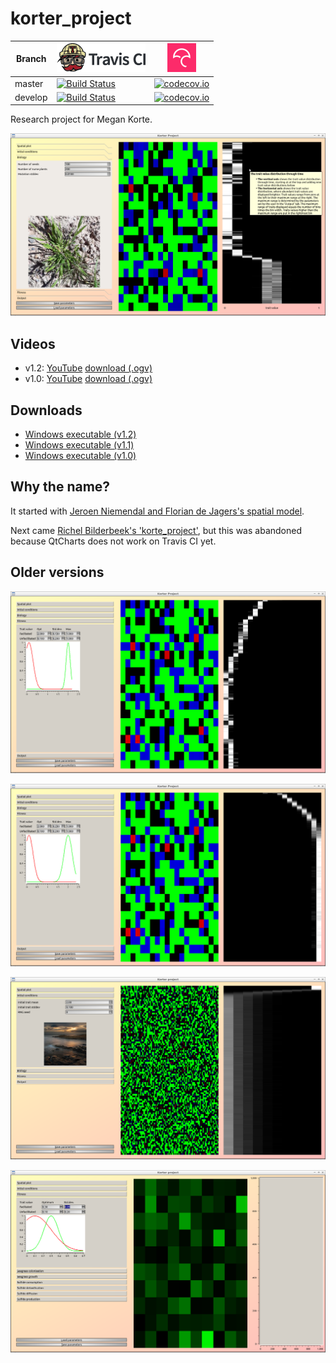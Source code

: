 # korter_project

Branch|[![Travis CI logo](pics/TravisCI.png)](https://travis-ci.org)|[![Codecov logo](pics/Codecov.png)](https://www.codecov.io)
---|---|---
master|[![Build Status](https://travis-ci.org/richelbilderbeek/korter_project.svg?branch=master)](https://travis-ci.org/richelbilderbeek/korter_project)|[![codecov.io](https://codecov.io/github/richelbilderbeek/korter_project/coverage.svg?branch=master)](https://codecov.io/github/richelbilderbeek/korter_project/branch/master)
develop|[![Build Status](https://travis-ci.org/richelbilderbeek/korter_project.svg?branch=develop)](https://travis-ci.org/richelbilderbeek/korter_project)|[![codecov.io](https://codecov.io/github/richelbilderbeek/korter_project/coverage.svg?branch=develop)](https://codecov.io/github/richelbilderbeek/korter_project/branch/develop)

Research project for Megan Korte.

![](pics/20190130.png)

## Videos

 * v1.2: [YouTube](https://youtu.be/fjG0mtLOUBQ) [download (.ogv)](http://richelbilderbeek.nl/korter_project_1_2.ogv)
 * v1.0: [YouTube](https://youtu.be/5pkV3PY8uus) [download (.ogv)](http://richelbilderbeek.nl/korter_project_20190311.ogv)

## Downloads

 * [Windows executable (v1.2)](http://richelbilderbeek.nl/korter_project_1_2.zip)
 * [Windows executable (v1.1)](http://richelbilderbeek.nl/korter_project_1_1.zip)
 * [Windows executable (v1.0)](http://richelbilderbeek.nl/korter_project_desktop.zip)

## Why the name?

It started with [Jeroen Niemendal and Florian de Jagers's spatial model](https://github.com/JeroenN/Spatial-model).

Next came [Richel Bilderbeek's 'korte_project'](https://github.com/richelbilderbeek/korte_project),
but this was abandoned because QtCharts does not work on Travis CI yet.

## Older versions

![](pics/20181020_1.png)

![](pics/20181020_2.png)

![](pics/20181015.png)

![](pics/20181014.png)

